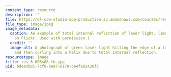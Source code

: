 ```yaml
---
content_type: resource
description: ''
file: https://ol-ocw-studio-app-production.s3.amazonaws.com/courses/res-6-006-video-demonstrations-in-lasers-and-optics-spring-2008/bdeacb817cf0bea76170ba4fa02426f5_res-6-006s08-th.jpg
file_type: image/jpeg
image_metadata:
  caption: An example of total internal reflection of laser light. (Image by [DrWurm](http://www.flickr.com/photos/drwurm/3333636253/)
    on Flickr. Used with permission.)
  credit: ''
  image-alt: A photograph of green laser light hitting the edge of a transparent cylinder
    and then curling into a helix due to total internal reflection.
resourcetype: Image
title: res-6-006s08-th.jpg
uid: bdeacb81-7cf0-bea7-6170-ba4fa02426f5
---
```

